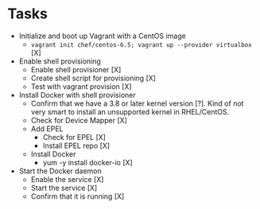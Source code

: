 # Tasks

* Initialize and boot up Vagrant with a CentOS image
  * `vagrant init chef/centos-6.5; vagrant up --provider virtualbox` [X]
* Enable shell provisioning
  * Enable shell provisioner [X]
  * Create shell script for provisioning [X]
  * Test with vagrant provision [X]
* Install Docker with shell provisioner
  * Confirm that we have a 3.8 or later kernel version [?]. Kind of not very
    smart to install an unsupported kernel in RHEL/CentOS.
  * Check for Device Mapper [X]
  * Add EPEL
    * Check for EPEL [X]
    * Install EPEL repo [X]
  * Install Docker
    * yum -y install docker-io [X]
* Start the Docker daemon 
  * Enable the service [X]
  * Start the service [X]
  * Confirm that it is running [X]

